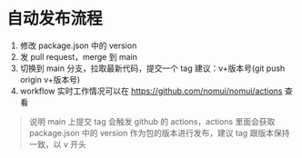# 自动发布流程

1. 修改 package.json 中的 version
2. 发 pull request，merge 到 main
3. 切换到 main 分支，拉取最新代码，提交一个 tag 建议：v+版本号(git push origin v+版本号)
4. workflow 实时工作情况可以在 https://github.com/nomui/nomui/actions 查看

> 说明 main 上提交 tag 会触发 github 的 actions，actions 里面会获取 package.json 中的 version 作为包的版本进行发布，建议 tag 跟版本保持一致，以 v 开头
